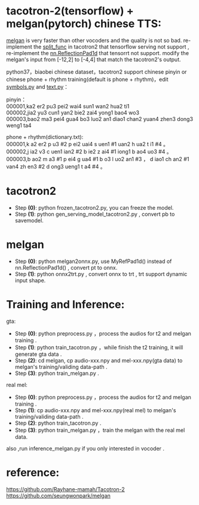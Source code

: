 # tacotron-2(tensorflow) + melgan(pytorch) chinese TTS:  
  
  
[melgan](https://github.com/seungwonpark/melgan) is very faster than other vocoders and the quality is not so bad. re-implement the [split_func](./tacotron/models/tacotron.py) in tacotron2 that tensorflow serving not support , re-implement the [nn.ReflectionPad1d](./melgan_vocoder/model/res_stack.py) that tensorrt not support. modify the 
melgan's input from [-12,2] to [-4,4] that match the tacotron2's output.   
  
python37，biaobei chinese dataset，tacotron2 support chinese pinyin or chinese phone + rhythm training(default is phone + rhythm)，edit [symbols.py](./tacotron/utils/symbols.py) and [text.py](./tacotron/utils/text.py)：
  
pinyin：  
	000001,ka2 er2 pu3 pei2 wai4 sun1 wan2 hua2 ti1  
	000002,jia2 yu3 cun1 yan2 bie2 zai4 yong1 bao4 wo3  
	000003,bao2 ma3 pei4 gua4 bo3 luo2 an1 diao1 chan2 yuan4 zhen3 dong3 weng1 ta4  
  
phone + rhythm(dictionary.txt):  
	000001,k a2 er2 p u3 #2 p ei2 uai4 s uen1 #1 uan2 h ua2 t i1 #4  。   
	000002,j ia2 v3 c uen1 ian2 #2 b ie2 z ai4 #1 iong1 b ao4 uo3 #4  。   
	000003,b ao2 m a3 #1 p ei4 g ua4 #1 b o3 l uo2 an1 #3  ， d iao1 ch an2 #1 van4 zh en3 #2 d ong3 ueng1 t a4 #4  。   
  
  
# tacotron2  
- Step **(0)**: python frozen_tacotron2.py, you can freeze the model.  
- Step **(1)**: python gen_serving_model_tacotron2.py , convert pb to savemodel.  

# melgan  
- Step **(0)**: python melgan2onnx.py, use MyRefPad1d() instead of nn.ReflectionPad1d() , convert pt to onnx.  
- Step **(1)**: python onnx2trt.py , convert onnx to trt , trt support dynamic input shape.  
  
# Training and Inference:  
  
gta:  
- Step **(0)**: python preprocess.py ，process the audios for t2 and melgan training .  
- Step **(1)**: python train_tacotron.py ，while finish the t2 training, it will generate gta data .  
- Step **(2)**: cd melgan, cp audio-xxx.npy and mel-xxx.npy(gta data) to melgan's training/validing data-path .  
- Step **(3)**: python train_melgan.py .  
  
real mel:  
- Step **(0)**: python preprocess.py ，process the audios for t2 and melgan training .  
- Step **(1)**: cp audio-xxx.npy and mel-xxx.npy(real mel) to melgan's training/validing data-path .  
- Step **(2)**: python train_tacotron.py .  
- Step **(3)**: python train_melgan.py ，train the melgan with the real mel data.  
  
also ,run inference_melgan.py if you only interested in vocoder .  
  
  
# reference:  
https://github.com/Rayhane-mamah/Tacotron-2  
https://github.com/seungwonpark/melgan  
  
